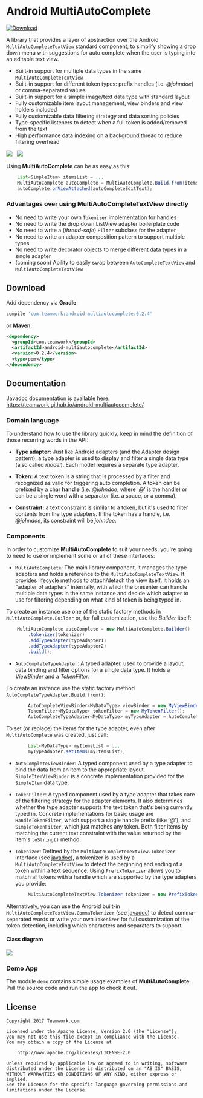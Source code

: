 # Android MultiAutoComplete

[ ![Download](https://api.bintray.com/packages/teamwork/com.teamwork/android-multiautocomplete/images/download.svg) ](https://bintray.com/teamwork/com.teamwork/android-multiautocomplete/_latestVersion)

A library that provides a layer of abstraction over the Android `MultiAutoCompleteTextView` standard component,
to simplify showing a drop down menu with suggestions for auto complete when the user is typing into an editable text view.

* Built-in support for multiple data types in the same `MultiAutoCompleteTextView`
* Built-in support for different token types: prefix handles (i.e. _@johndoe_) or comma-separated values
* Built-in support for a simple image/text data type with standard layout
* Fully customizable item layout management, view binders and view holders included
* Fully customizable data filtering strategy and data sorting policies
* Type-specific listeners to detect when a full token is added/removed from the text
* High performance data indexing on a background thread to reduce filtering overhead


![](docs/multiautocomplete_demo_screenshot_1.png)&nbsp;&nbsp;&nbsp;![](docs/multiautocomplete_demo_screenshot_2.png)

Using **MultiAutoComplete** can be as easy as this:

```java
    List<SimpleItem> itemsList = ...
    MultiAutoComplete autoComplete = MultiAutoComplete.Build.from(itemsList);
    autoComplete.onViewAttached(autoCompleteEditText);
```

### Advantages over using MultiAutoCompleteTextView directly
* No need to write your own `Tokenizer` implementation for handles
* No need to write the drop down ListView adapter boilerplate code
* No need to write a (_thread-safe_) `Filter` subclass for the adapter
* No need to write an adapter composition pattern to support multiple types
* No need to write decorator objects to merge different data types in a single adapter
* (coming soon) Ability to easily swap between `AutoCompleteTextView` and `MultiAutoCompleteTextView`

## Download
Add dependency via **Gradle**:
```groovy
compile 'com.teamwork:android-multiautocomplete:0.2.4'
```
or **Maven**:
```xml
<dependency>
  <groupId>com.teamwork</groupId>
  <artifactId>android-multiautocomplete</artifactId>
  <version>0.2.4</version>
  <type>pom</type>
</dependency>
```

## Documentation
Javadoc documentation is available here: https://teamwork.github.io/android-multiautocomplete/

### Domain language
To understand how to use the library quickly, keep in mind the definition of those recurring words in the API:

* **Type adapter:** Just like Android adapters (and the Adapter design pattern),
a type adapter is used to display and filter a single data type (also called _model_).
Each model requires a separate type adapter.

* **Token:** A text token is a string that is processed by a filter and recognized as valid for triggering auto completion.
A token can be prefixed by a char **handle** (i.e. _@johndoe_, where '_@_' is the handle) or can be a single word with a
separator (i.e. a space, or a comma).

* **Constraint:** a text constraint is similar to a token, but it's used to filter contents from the type adapters.
If the token has a handle, i.e. _@johndoe_, its constraint will be _johndoe_.

### Components
In order to customize **MultiAutoComplete** to suit your needs, you're going to need to use or implement some or all of these interfaces:
* `MultiAutoComplete`: The main library component, it manages the type adapters and holds a reference to the `MultiAutoCompleteTextView`.
It provides lifecycle methods to attach/detach the view itself.
It holds an "adapter of adapters" internally, with which the presenter can handle multiple data types in the same instance and decide which
adapter to use for filtering depending on what kind of token is being typed in.

To create an instance use one of the static factory methods in `MultiAutoComplete.Builder` or, for full customization,
use the _Builder_ itself:
```java
    MultiAutoComplete autoComplete = new MultiAutoComplete.Builder()
        .tokenizer(tokenizer)
        .addTypeAdapter(typeAdapter1)
        .addTypeAdapter(typeAdapter2)
        .build();
```

* `AutoCompleteTypeAdapter`: A typed adapter, used to provide a layout, data binding and filter options for a single data type.
It holds a _ViewBinder_ and a _TokenFilter_.

To create an instance use the static factory method `AutoCompleteTypeAdapter.Build.from()`:
```java
        AutoCompleteViewBinder<MyDataType> viewBinder = new MyViewBinder();
        TokenFilter<MyDataType> tokenFilter = new MyTokenFilter();
        AutoCompleteTypeAdapter<MyDataType> myTypeAdapter = AutoCompleteTypeAdapter.Build.from(viewBinder, tokenFilter);
```

To set (or replace) the items for the type adapter, even after `MultiAutoComplete` was created, just call:
```java
        List<MyDataType> myItemsList = ...
        myTypeAdapter.setItems(myItemsList);
```

* `AutoCompleteViewBinder`: A typed component used by a type adapter to bind the data from an item to the appropriate layout.
`SimpleItemViewBinder` is a concrete implementation provided for the `SimpleItem` data type.

* `TokenFilter`: A typed component used by a type adapter that takes care of the filtering strategy for the adapter elements.
It also determines whether the type adapter supports the text token that's being currently typed in. Concrete implementations
for basic usage are `HandleTokenFilter`, which support a single handle prefix (like '_@_'), and `SimpleTokenFilter`, which just
matches any token. Both filter items by matching the current text constraint with the value returned by the item's `toString()` method.

* `Tokenizer`: Defined by the `MultiAutoCompleteTextView.Tokenizer` interface (see [javadoc](https://developer.android.com/reference/android/widget/MultiAutoCompleteTextView.Tokenizer.html)),
a tokenizer is used by a `MultiAutoCompleteTextView` to detect the beginning and ending of a token within a text sequence.
Using `PrefixTokenizer` allows you to match all tokens with a handle which are supported by the type adapters you provide:
```java
        MultiAutoCompleteTextView.Tokenizer tokenizer = new PrefixTokenizer('@',':');
```
Alternatively, you can use the Android built-in `MultiAutoCompleteTextView.CommaTokenizer` (see [javadoc](https://developer.android.com/reference/android/widget/MultiAutoCompleteTextView.CommaTokenizer.html)) to detect comma-separated words
or write your own `Tokenizer` for full customization of the token detection, including which characters and separators to support.

#### Class diagram
![](docs/MultiAutoComplete_class_diagram_v0.2.0.png)

### Demo App
The module `demo` contains simple usage examples of **MultiAutoComplete**.
Pull the source code and run the app to check it out.

## License

    Copyright 2017 Teamwork.com

    Licensed under the Apache License, Version 2.0 (the "License");
    you may not use this file except in compliance with the License.
    You may obtain a copy of the License at

        http://www.apache.org/licenses/LICENSE-2.0

    Unless required by applicable law or agreed to in writing, software
    distributed under the License is distributed on an "AS IS" BASIS,
    WITHOUT WARRANTIES OR CONDITIONS OF ANY KIND, either express or implied.
    See the License for the specific language governing permissions and
    limitations under the License.
